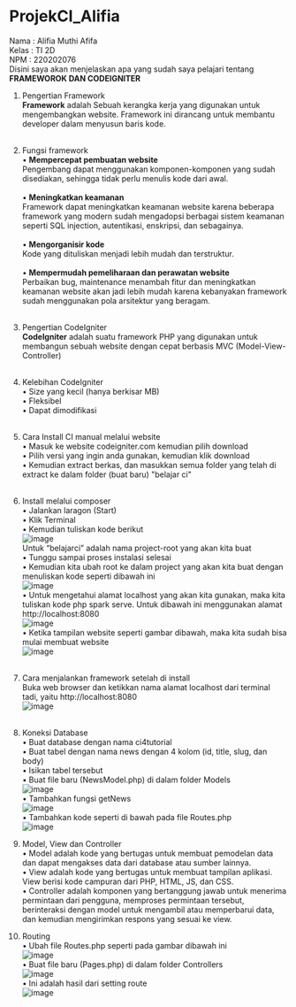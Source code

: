 # ProjekCI_Alifia
Nama : Alifia Muthi Afifa <br>
Kelas : TI 2D <br>
NPM : 220202076 <br>
Disini saya akan menjelaskan apa yang sudah saya pelajari tentang **FRAMEWOROK DAN CODEIGNITER** <br>
1. Pengertian Framework <br>
  **Framework** adalah Sebuah kerangka kerja yang digunakan untuk mengembangkan website. Framework ini dirancang untuk membantu developer dalam menyusun baris kode. <br> <br>
  
2. Fungsi framework <br>
    •	**Mempercepat pembuatan website** <br>
      Pengembang dapat menggunakan komponen-komponen yang sudah disediakan, sehingga tidak perlu menulis kode dari awal. <br> <br>
    •	**Meningkatkan keamanan** <br>
      Framework dapat meningkatkan keamanan website karena beberapa framework yang modern sudah mengadopsi berbagai sistem keamanan seperti SQL injection, autentikasi, enskripsi, dan sebagainya. <br> <br>
    •	**Mengorganisir kode** <br>
      Kode yang dituliskan menjadi lebih mudah dan terstruktur. <br> <br>
    •	**Mempermudah pemeliharaan dan perawatan website** <br>
      Perbaikan bug, maintenance menambah fitur dan meningkatkan keamanan website akan jadi lebih mudah karena kebanyakan framework sudah menggunakan pola arsitektur yang beragam. <br> <br>
      
3. Pengertian CodeIgniter <br>
  **CodeIgniter** adalah suatu framework PHP yang digunakan untuk membangun sebuah website dengan cepat berbasis MVC (Model-View-Controller) <br> <br>
  
4. Kelebihan CodeIgniter <br>
    •	Size yang kecil (hanya berkisar MB) <br>
    •	Fleksibel <br>
    •	Dapat dimodifikasi <br> <br>
    
5.	Cara Install CI manual melalui website <br>
      •	Masuk ke website codeigniter.com kemudian pilih download <br>
      •	Pilih versi yang ingin anda gunakan, kemudian klik download <br>
      • Kemudian extract berkas, dan masukkan semua folder yang telah di extract ke dalam folder (buat baru) "belajar ci" <br> <br>
      
6.	Install melalui composer <br>
      •	Jalankan laragon (Start) <br>
      •	Klik Terminal <br>
      •	Kemudian tuliskan kode berikut <br>
      ![image](https://github.com/alifiaafi/ProjekCI_Alifia/assets/134401933/b3741e38-f32c-4479-a444-b7e7510ac13c) <br>
      Untuk “belajarci” adalah nama project-root yang akan kita buat <br>
      •	Tunggu sampai proses instalasi selesai <br>
      •	Kemudian kita ubah root ke dalam project yang akan kita buat dengan menuliskan kode seperti dibawah ini <br>
      ![image](https://github.com/alifiaafi/ProjekCI_Alifia/assets/134401933/f8ad40f0-944a-4035-a573-0ff251b56f6c) <br>
      •	Untuk mengetahui alamat localhost yang akan kita gunakan, maka kita tuliskan kode php spark serve. Untuk dibawah ini menggunakan alamat http://localhost:8080 <br>
      ![image](https://github.com/alifiaafi/ProjekCI_Alifia/assets/134401933/6a228469-c01e-4bca-92d6-453473f64805) <br>
      •	Ketika tampilan website seperti gambar dibawah, maka kita sudah bisa mulai membuat website <br>
      ![image](https://github.com/alifiaafi/ProjekCI_Alifia/assets/134401933/a1b9a178-66a9-43e7-a3e8-189e0d7fa0ed) <br> <br>

7.	Cara menjalankan framework setelah di install <br>
   Buka web browser dan ketikkan nama alamat localhost dari terminal tadi, yaitu http://localhost:8080 <br>
   ![image](https://github.com/alifiaafi/ProjekCI_Alifia/assets/134401933/a1b9a178-66a9-43e7-a3e8-189e0d7fa0ed) <br> <br>

8. Koneksi Database <br>
   •	Buat database dengan nama ci4tutorial <br>
   •	Buat tabel dengan nama news dengan 4 kolom (id, title, slug, dan body) <br>
   •	Isikan tabel tersebut <br>
   •	Buat file baru (NewsModel.php) di dalam folder Models <br>
   ![image](https://github.com/alifiaafi/ProjekCI_Alifia/assets/134401933/e0df4514-1213-4025-9507-842e34712c00) <br>
   • Tambahkan fungsi getNews <br>
   ![image](https://github.com/alifiaafi/ProjekCI_Alifia/assets/134401933/d7b354be-5bf2-4512-9488-3bf1306e972d) <br>
   • Tambahkan kode seperti di bawah pada file Routes.php <br>
   ![image](https://github.com/alifiaafi/ProjekCI_Alifia/assets/134401933/0cbba9e5-37e1-48b1-a7c2-aa286638e4db) <br>

9. Model, View dan Controller <br>
   • Model adalah kode yang bertugas untuk membuat pemodelan data dan dapat mengakses data dari database atau sumber lainnya. <br>
   • View adalah kode yang bertugas untuk membuat tampilan aplikasi. View berisi kode campuran dari PHP, HTML, JS, dan CSS. <br>
   • Controller adalah komponen yang bertanggung jawab untuk menerima permintaan dari pengguna, memproses permintaan tersebut, berinteraksi dengan model untuk mengambil atau memperbarui data, dan kemudian
     mengirimkan respons yang sesuai ke view. <br>

10. Routing <br>
    • Ubah file Routes.php seperti pada gambar dibawah ini <br>
    ![image](https://github.com/alifiaafi/ProjekCI_Alifia/assets/134401933/0e2f3bf1-f371-4380-acff-cc838661f63b) <br>
    • Buat file baru (Pages.php) di dalam folder Controllers <br>
    ![image](https://github.com/alifiaafi/ProjekCI_Alifia/assets/134401933/b1d7bbcb-f620-4993-a7a7-01a7fecd8ba0) <br>
    • Ini adalah hasil dari setting route <br>
    ![image](https://github.com/alifiaafi/ProjekCI_Alifia/assets/134401933/12e72c4b-a771-4e4b-b3a8-51c31a921bb4) <br>
